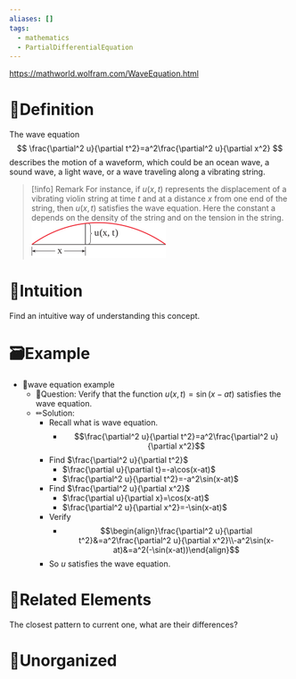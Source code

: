 ```yaml
---
aliases: []
tags:
  - mathematics
  - PartialDifferentialEquation
---
```


https://mathworld.wolfram.com/WaveEquation.html
# 📝Definition
The wave equation
$$
\frac{\partial^2 u}{\partial t^2}=a^2\frac{\partial^2 u}{\partial x^2}
$$
describes the motion of a waveform, which could be an ocean wave, a sound wave, a light wave, or a wave traveling along a vibrating string.

> [!info] Remark
> For instance, if $u(x, t)$ represents the displacement of a vibrating violin string at time $t$ and at a distance $x$ from one end of the string, then $u(x, t)$ satisfies the wave equation. Here the constant a depends on the density of the string and on the tension in the string.
> ![|200](../assets/wave_equation.svg)


# 🧠Intuition
Find an intuitive way of understanding this concept.

# 🗃Example
- 📁wave equation example
	- 💬Question: Verify that the function $u(x, t)= \sin(x - at)$ satisfies the wave equation.
	- ✏Solution:
		- Recall what is wave equation.
			- $$\frac{\partial^2 u}{\partial t^2}=a^2\frac{\partial^2 u}{\partial x^2}$$
		- Find $\frac{\partial^2 u}{\partial t^2}$
			- $\frac{\partial u}{\partial t}=-a\cos(x-at)$
			- $\frac{\partial^2 u}{\partial t^2}=-a^2\sin(x-at)$
		- Find $\frac{\partial^2 u}{\partial x^2}$
			- $\frac{\partial u}{\partial x}=\cos(x-at)$
			- $\frac{\partial^2 u}{\partial x^2}=-\sin(x-at)$
		- Verify
			- $$\begin{align}\frac{\partial^2 u}{\partial t^2}&=a^2\frac{\partial^2 u}{\partial x^2}\\-a^2\sin(x-at)&=a^2(-\sin(x-at))\end{align}$$
		- So $u$ satisfies the wave equation.

# 🌱Related Elements
The closest pattern to current one, what are their differences?


# 🍂Unorganized